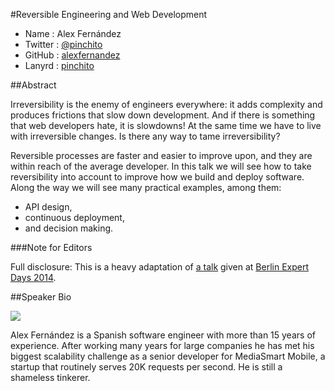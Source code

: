 #Reversible Engineering and Web Development

* Name      : Alex Fernández
* Twitter   : [@pinchito][]
* GitHub    : [alexfernandez][]
* Lanyrd    : [pinchito][]

##Abstract

Irreversibility is the enemy of engineers everywhere: it adds complexity and produces frictions
that slow down development. And if there is something that web developers hate, it is slowdowns!
At the same time we have to live with irreversible changes.
Is there any way to tame irreversibility?

Reversible processes are faster and easier to improve upon, and they are within reach of the average developer.
In this talk we will see how to take reversibility into account
to improve how we build and deploy software.
Along the way we will see many practical examples, among them:

* API design,
* continuous deployment,
* and decision making.

###Note for Editors

Full disclosure: 
This is a heavy adaptation of [a talk](http://slides.com/alexfernandez/reversible-engineering)
given at [Berlin Expert Days 2014](http://bed-con.org/2014/talks/Reversible-Engineering-Going-Back-in-Time).

##Speaker Bio

![](https://raw.github.com/cascadiajs/2014.cascadiajs.com/master/images/alexfernandez.png)

Alex Fernández is a Spanish software engineer with more than 15 years of experience.
After working many years for large companies he has met his biggest scalability challenge
as a senior developer for MediaSmart Mobile,
a startup that routinely serves 20K requests per second.
He is still a shameless tinkerer.

[@pinchito]:http://twitter.com/pinchito
[alexfernandez]:http://github.com/alexfernandez
[pinchito]:http://lanyrd.com/profile/pinchito/

